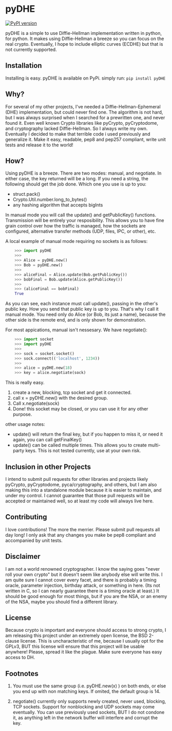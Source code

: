# pyDHE
[![PyPI version](https://badge.fury.io/py/pyDHE.svg)](https://badge.fury.io/py/pyDHE)


pyDHE is a simple to use Diffie-Hellman implementation written in python, for
python. It makes using Diffie-Hellman a breeze so you can focus on the real
crypto. Eventually, I hope to include elliptic curves (ECDHE) but that is not
currently supported.

## Installation

Installing is easy. pyDHE is available on PyPi. simply run: `pip install pyDHE`

## Why?

For several of my other projects, I've needed a Diffie-Hellman-Ephemeral (DHE)
implementation, but could never find one. The algorithm is not hard, but I was
always surprised when I searched for a prewritten one, and never found it.
Even well known Crypto libraries like pyCrypto, pyCryptodome, and cryptography
lacked Diffie-Hellman. So I always write my own. Eventually I decided to make
that terrible code i used previously and generalize it. Make it easy, readable,
pep8 and pep257 compliant, write unit tests and release it to the world!

## How?

Using pyDHE is a breeze. There are two modes: manual, and negotiate.
In either case, the key returned will be a long. If you need a string,
the following should get the job done. Which one you use is up to you:
- struct.pack()
- Crypto.Util.number.long_to_bytes()
- any hashing algorithm that accepts bigInts

In manual mode you will call the update() and getPublicKey() functions.
Transmission will be entirely your resposibility. This allows you to
have fine grain control over how the traffic is managed, how the
sockets are configured, alternative transfer methods (UDP, files, IPC,
or other), etc. 

A local example of manual mode requiring no sockets is as follows:
```python
    >>> import pyDHE
    >>>
    >>> Alice = pyDHE.new()
    >>> Bob = pyDHE.new()
    >>>
    >>> aliceFinal = Alice.update(Bob.getPublicKey())
    >>> bobFinal = Bob.update(Alice.getPublicKey())
    >>>
    >>> (aliceFinal == bobFinal)
    True
```

As you can see, each instance must call update(), passing in the other's
public key. How you send that public key is up to you. That's why I call it 
manual mode. You need only do Alice (or Bob, its just a name), because the
other side is the remote end, and is only shown for demonstration.

For most appications, manual isn't nessesary. We have negotiate():
```python
    >>> import socket
    >>> import pyDHE
    >>>
    >>> sock = socket.socket()
    >>> sock.connect(('localhost', 1234))
    >>>
    >>> alice = pyDHE.new(18)
    >>> key = alice.negotiate(sock)
```

This is really easy. 
1. create a new, blocking, tcp socket and get it connected.
2. call x = pyDHE.new() with the desired group.
3. Call x.negotiate(sock)
4. Done! this socket may be closed, or you can use it for any other purpose.

other usage notes:
- update() will return the final key, but if you happen to miss it, or need
it again, you can call getFinalKey()
- update() can be called multiple times. This allows you to create multi-party
keys. This is not tested currently, use at your own risk.


## Inclusion in other Projects

I intend to submit pull requests for other libraries and projects likely
pyCrypto, pyCryptodome, pyca/cryptography, and others, but I am also making
this into a standalone module because it is easier to maintain, and under my
control. I cannot guarantee that those pull requests will be accepted or
maintained well, so at least my code will always live here.

## Contributing

I love contributions! The more the merrier. Please submit pull requests all
day long! I only ask that any changes you make be pep8 compliant and
accompanied by unit tests.

## Disclaimer

I am not a world renowned cryptographer. I know the saying goes "never roll
your own crypto" but it doesn't seem like anybody else will write this. I am
quite sure I cannot cover every facet, and there is probably a timing oracle,
parameter injection, birthday attack, or something in here. (Its not written
in C, so I can nearly guarantee there is a timing oracle at least.) It should
be good enough for most things, but if you are the NSA, or an enemy of the
NSA, maybe you should find a different library.

## License

Because crypto is important and everyone should access to strong crypto, I am
releasing this project under an extremely open license, the BSD 2-clause
license. This is uncharacteristic of me, because I usually opt for the GPLv3,
BUT this license will ensure that this project will be usable anywhere! Please,
spread it like the plague. Make sure everyone has easy access to DH.

## Footnotes

1. You must use the same group (i.e. pyDHE.new(x) ) on both ends, or else you
end up with non matching keys. If omited, the default group is 14.

2. negotiate() currently only supports newly created, never used, blocking,
TCP sockets. Support for nonblocking and UDP sockets may come eventually.
You can use previously used sockets, BUT I do not condone it, as anything
left in the network buffer will interfere and corrupt the key.
